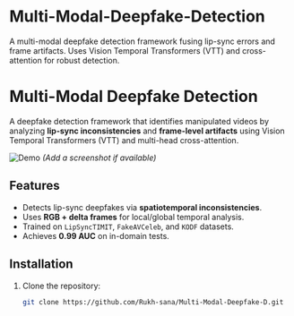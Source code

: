 # Multi-Modal-Deepfake-Detection
A multi-modal deepfake detection framework fusing lip-sync errors and frame artifacts. Uses Vision Temporal Transformers (VTT) and cross-attention for robust detection.
# Multi-Modal Deepfake Detection

A deepfake detection framework that identifies manipulated videos by analyzing **lip-sync inconsistencies** and **frame-level artifacts** using Vision Temporal Transformers (VTT) and multi-head cross-attention.

![Demo](media/image3.png) *(Add a screenshot if available)*

## Features
- Detects lip-sync deepfakes via **spatiotemporal inconsistencies**.
- Uses **RGB + delta frames** for local/global temporal analysis.
- Trained on `LipSyncTIMIT`, `FakeAVCeleb`, and `KODF` datasets.
- Achieves **0.99 AUC** on in-domain tests.

## Installation
1. Clone the repository:
   ```bash
   git clone https://github.com/Rukh-sana/Multi-Modal-Deepfake-D.git
